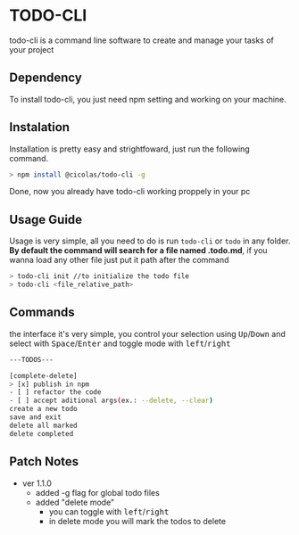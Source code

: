 # TODO-CLI

todo-cli is a command line software to create and manage your tasks of your project

## Dependency

To install todo-cli, you just need npm setting and working on your machine.

## Instalation

Installation is pretty easy and strightfoward, just run the following command.

```bash
> npm install @cicolas/todo-cli -g
```

Done, now you already have todo-cli working proppely in your pc

## Usage Guide

Usage is very simple, all you need to do is run `todo-cli` or `todo` in any folder. **By default the command will search for a file named .todo.md**, if you wanna load any other file just put it path after the command

```bash
> todo-cli init //to initialize the todo file
> todo-cli <file_relative_path>
```

## Commands

the interface it's very simple, you control your selection using <kbd>Up</kbd>/<kbd>Down</kbd> and select with <kbd>Space</kbd>/<kbd>Enter</kbd> and toggle mode with <kbd>left</kbd>/<kbd>right</kbd>

```bash
---TODOS---

[complete-delete]
> [x] publish in npm
- [ ] refactor the code
- [ ] accept aditional args(ex.: --delete, --clear)
create a new todo
save and exit
delete all marked
delete completed
```

## Patch Notes

- ver 1.1.0
  - added -g flag for global todo files
  - added "delete mode"
    - you can toggle with <kbd>left</kbd>/<kbd>right</kbd>
    - in delete mode you will mark the todos to delete 